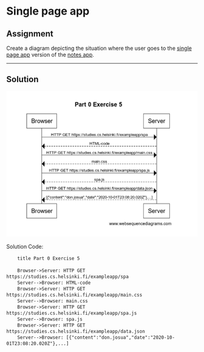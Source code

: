 # Single page app

## Assignment

Create a diagram depicting the situation where the user goes to the [single page app](https://fullstackopen.com/en/part0/fundamentals_of_web_apps#single-page-app) version of the [notes app](https://studies.cs.helsinki.fi/exampleapp/spa).

---

## Solution

![](../Exercise5.PNG)

Solution Code:

```
    title Part 0 Exercise 5

    Browser->Server: HTTP GET https://studies.cs.helsinki.fi/exampleapp/spa
    Server-->Browser: HTML-code
    Browser->Server: HTTP GET https://studies.cs.helsinki.fi/exampleapp/main.css
    Server-->Browser: main.css
    Browser->Server: HTTP GET https://studies.cs.helsinki.fi/exampleapp/spa.js
    Server-->Browser: spa.js
    Browser->Server: HTTP GET https://studies.cs.helsinki.fi/exampleapp/data.json
    Server-->Browser: [{"content":"don.josua","date":"2020-10-01T23:08:20.020Z"},...]
```
